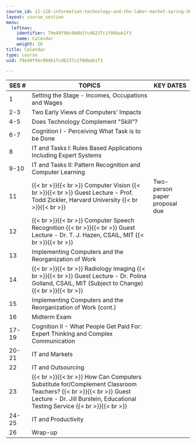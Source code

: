```yaml
---
course_id: 11-128-information-technology-and-the-labor-market-spring-2005
layout: course_section
menu:
  leftnav:
    identifier: 79e49f96c98db1fcd6237c1f09bab1f3
    name: Calendar
    weight: 20
title: Calendar
type: course
uid: 79e49f96c98db1fcd6237c1f09bab1f3

---
```


| SES # | TOPICS | KEY DATES |
| --- | --- | --- |
| 1 | Setting the Stage - Incomes, Occupations and Wages |  |
| 2-3 | Two Early Views of Computers' Impacts |  |
| 4-5 | Does Technology Complement "Skill"? |  |
| 6-7 | Cognition I - Perceiving What Task is to be Done |  |
| 8 | IT and Tasks I: Rules Based Applications Including Expert Systems |  |
| 9-10 | IT and Tasks II: Pattern Recognition and Computer Learning |  |
| 11 |  {{< br >}}{{< br >}} Computer Vision {{< br >}}{{< br >}} Guest Lecture - Prof. Todd Zickler, Harvard University {{< br >}}{{< br >}}  | Two-person paper proposal due |
| 12 |  {{< br >}}{{< br >}} Computer Speech Recognition {{< br >}}{{< br >}} Guest Lecture - Dr. T. J. Hazen, CSAIL, MIT {{< br >}}{{< br >}}  |  |
| 13 | Implementing Computers and the Reorganization of Work |  |
| 14 |  {{< br >}}{{< br >}} Radiology Imaging {{< br >}}{{< br >}} Guest Lecture - Dr. Polina Golland, CSAIL, MIT (Subject to Change) {{< br >}}{{< br >}}  |  |
| 15 | Implementing Computers and the Reorganization of Work (cont.) |  |
| 16 | Midterm Exam |  |
| 17-19 | Cognition II - What People Get Paid For: Expert Thinking and Complex Communication |  |
| 20-21 | IT and Markets |  |
| 22 | IT and Outsourcing |  |
| 23 |  {{< br >}}{{< br >}} How Can Computers Substitute for/Complement Classroom Teachers? {{< br >}}{{< br >}} Guest Lecture - Dr. Jill Burstein, Educational Testing Service {{< br >}}{{< br >}}  |  |
| 24-25 | IT and Productivity |  |
| 26 | Wrap-up |